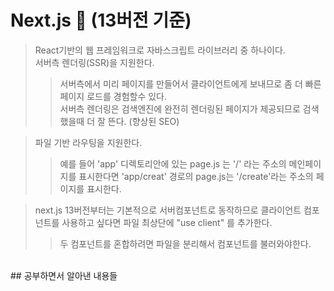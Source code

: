 # Next.js :green_book:   (13버전 기준)
> React기반의 웹 프레임워크로 자바스크립트 라이브러리 중 하나이다.<br>
> 서버측 렌더링(SSR)을 지원한다.
>> 서버측에서 미리 페이지를 만들어서 클라이언트에게 보내므로 좀 더 빠른 페이지 로드를 경험할수 있다.<br>
>> 서버측 렌더링은 검색엔진에 완전히 렌더링된 페이지가 제공되므로 검색했을때 더 잘 뜬다. (향상된 SEO)<br>

> 파일 기반 라우팅을 지원한다. 
>> 예를 들어 'app' 디렉토리안에 있는 page.js 는 '/' 라는 주소의 메인페이지를 표시한다면 'app/creat' 경로의 page.js는 '/create'라는 주소의 페이지를 표시한다.<br>

> next.js 13버전부터는 기본적으로 서버컴포넌트로 동작하므로 클라이언트 컴포넌트를 사용하고 싶다면 파일 최상단에 "use client" 를 추가한다. 
>>두 컴포넌트를 혼합하려면 파일을 분리해서 컴포넌트를 불러와야한다.<br>

<br>
## 공부하면서 알아낸 내용들
